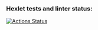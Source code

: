 ### Hexlet tests and linter status:
[![Actions Status](https://github.com/Johnny32id/python-project-83/actions/workflows/hexlet-check.yml/badge.svg)](https://github.com/Johnny32id/python-project-83/actions)
